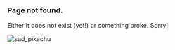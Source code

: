 ### Page not found.
Either it does not exist (yet!) or something broke. Sorry!

![sad_pikachu](./sad_pikachu.jpg)

